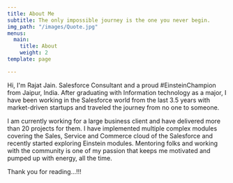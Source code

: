 ```yaml
---
title: About Me
subtitle: The only impossible journey is the one you never begin.
img_path: "/images/Quote.jpg"
menus:
  main:
    title: About
    weight: 2
template: page

---
```

Hi, I'm Rajat Jain. Salesforce Consultant and a proud #EinsteinChampion from Jaipur, India. After graduating with Information technology as a major, I have been working in the Salesforce world from the last 3.5 years with market-driven startups and traveled the journey from no one to someone.

I am currently working for a large business client and have delivered more than 20 projects for them. I have implemented multiple complex modules covering the Sales, Service and Commerce cloud of the Salesforce and recently started exploring Einstein modules. Mentoring folks and working with the community is one of my passion that keeps me motivated and pumped up with energy, all the time.

Thank you for reading...!!!